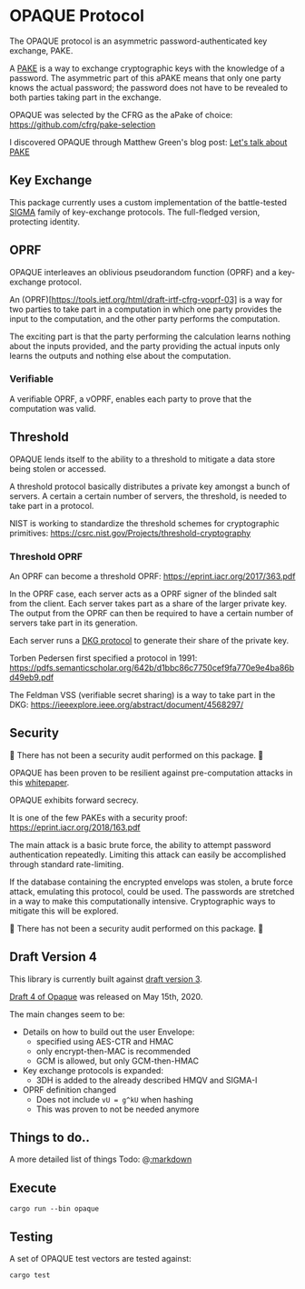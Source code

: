 # OPAQUE Protocol
The OPAQUE protocol is an asymmetric password-authenticated key exchange, PAKE.

A [PAKE](https://en.wikipedia.org/wiki/Password-authenticated_key_agreement)
is a way to exchange cryptographic keys with the knowledge of a password.
The asymmetric part of this aPAKE means that only one party knows the actual
password; the password does not have to be revealed to both parties taking
part in the exchange.

OPAQUE was selected by the CFRG as the aPake of choice:
https://github.com/cfrg/pake-selection

I discovered OPAQUE through Matthew Green's blog post:
[Let's talk about PAKE](https://blog.cryptographyengineering.com/2018/10/19/lets-talk-about-pake/)

## Key Exchange

This package currently uses a custom implementation of the battle-tested
[SIGMA](https://webee.technion.ac.il/~hugo/sigma-pdf.pdf) family of key-exchange
protocols. The full-fledged version, protecting identity.

## OPRF

OPAQUE interleaves an oblivious pseudorandom function (OPRF) and a key-exchange
protocol.

An (OPRF)[https://tools.ietf.org/html/draft-irtf-cfrg-voprf-03] is a way for
two parties to take part in a computation in which one party provides the input
to the computation, and the other party performs the computation.

The exciting part is that the party performing the calculation learns nothing
about the inputs provided, and the party providing the actual inputs
only learns the outputs and nothing else about the computation.


### Verifiable

A verifiable OPRF, a vOPRF, enables each party to prove that the computation
was valid.

## Threshold

OPAQUE lends itself to the ability to a threshold to mitigate a data store being
stolen or accessed.

A threshold protocol basically distributes a private key amongst a bunch of servers.
A certain a certain number of servers, the threshold, is needed to take part in a protocol.

NIST is working to standardize the threshold schemes for cryptographic primitives:
https://csrc.nist.gov/Projects/threshold-cryptography

### Threshold OPRF

An OPRF can become a threshold OPRF:
https://eprint.iacr.org/2017/363.pdf

In the OPRF case, each server acts as a OPRF signer of the blinded salt from the client.
Each server takes part as a share of the larger private key. The output from the OPRF
can then be required to have a certain number of servers take part in its generation.

Each server runs a [DKG protocol](https://en.wikipedia.org/wiki/Distributed_key_generation)
to generate their share of the private key.

Torben Pedersen first specified a protocol in 1991:
https://pdfs.semanticscholar.org/642b/d1bbc86c7750cef9fa770e9e4ba86bd49eb9.pdf

The Feldman VSS (verifiable secret sharing) is a way to take part in the DKG:
https://ieeexplore.ieee.org/abstract/document/4568297/

## Security

🎸 There has not been a security audit performed on this package. 🎸

OPAQUE has been proven to be resilient against pre-computation attacks
in this [whitepaper](https://eprint.iacr.org/2018/163.pdf).

OPAQUE exhibits forward secrecy.

It is one of the few PAKEs with a security proof:
https://eprint.iacr.org/2018/163.pdf

The main attack is a basic brute force, the ability to attempt password
authentication repeatedly. Limiting this attack can easily be accomplished
through standard rate-limiting.

If the database containing the encrypted envelops was stolen, a brute
force attack, emulating this protocol, could be used. The passwords
are stretched in a way to make this computationally intensive. Cryptographic
ways to mitigate this will be explored.

🎸 There has not been a security audit performed on this package. 🎸

## Draft Version 4

This library is currently built against [draft version 3](https://tools.ietf.org/html/draft-krawczyk-cfrg-opaque-03).

[Draft 4 of Opaque](https://tools.ietf.org/html/draft-krawczyk-cfrg-opaque-04) was
released on May 15th, 2020.

The main changes seem to be:
  * Details on how to build out the user Envelope:
      * specified using AES-CTR and HMAC
      * only encrypt-then-MAC is recommended
      * GCM is allowed, but only GCM-then-HMAC
  * Key exchange protocols is expanded:
      * 3DH is added to the already described HMQV and SIGMA-I
  * OPRF definition changed
      * Does not include `vU = g^kU` when hashing
      * This was proven to not be needed anymore

## Things to do..

A more detailed list of things Todo:
@[:markdown](ToDo.md)

## Execute

    cargo run --bin opaque

## Testing

A set of OPAQUE test vectors are tested against:

    cargo test



